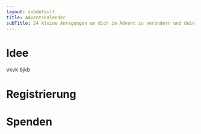 ```yaml
---
layout: subdefault
title: Adventskalender
subTitle: 24 kleine Anregungen um dich im Advent zu verändern und dein "Sein" zu spüren
---
```


# Idee
vkvk
bjkb

# Registrierung

# Spenden
